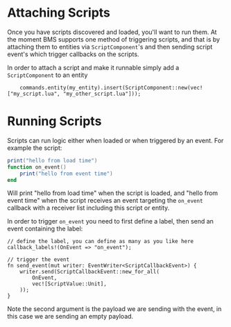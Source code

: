 # Attaching Scripts

Once you have scripts discovered and loaded, you'll want to run them. At the moment BMS supports one method of triggering scripts, and that is by attaching them to entities via `ScriptComponent`'s and then sending script event's which trigger callbacks on the scripts.

In order to attach a script and make it runnable simply add a `ScriptComponent` to an entity
```rust,ignore
    commands.entity(my_entity).insert(ScriptComponent::new(vec!["my_script.lua", "my_other_script.lua"]));
```

# Running Scripts

Scripts can run logic either when loaded or when triggered by an event. For example the script:

```lua
print("hello from load time")
function on_event()
    print("hello from event time")
end
```

Will print "hello from load time" when the script is loaded, and "hello from event time" when the script receives an event targeting the `on_event` callback with a receiver list including this script or entity.

In order to trigger `on_event` you need to first define a label, then send an event containing the label:
```rust,ignore
// define the label, you can define as many as you like here
callback_labels!(OnEvent => "on_event");

// trigger the event
fn send_event(mut writer: EventWriter<ScriptCallbackEvent>) {
    writer.send(ScriptCallbackEvent::new_for_all(
        OnEvent,
        vec![ScriptValue::Unit],
    ));
}
```

Note the second argument is the payload we are sending with the event, in this case we are sending an empty payload.